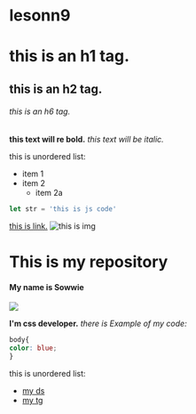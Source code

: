 # lesonn9
# this is an h1 tag.
## this is an h2 tag.
###### this is an h6 tag.

**this text will re bold.**
*this text will be italic.*

this is unordered list:
* item 1
* item 2
  * item 2a

```js
let str = 'this is js code'
```
[this is link.]()
![this is img](https://img.freepik.com/free-photo/a-cupcake-with-a-strawberry-on-top-and-a-strawberry-on-the-top_1340-35087.jpg)


# This is my repository
#### My name is Sowwie
![](https://encrypted-tbn0.gstatic.com/images?q=tbn:ANd9GcRqCmqSFQgo-ixAhVspjiJX2XDwrcjvuqB8Hg&usqp=CAU)

**I'm css developer.**
*there is Example of my code:*
```css
body{
color: blue;
}
```
this is unordered list:
* [my ds]()
* [my tg]()
